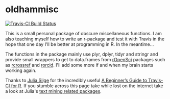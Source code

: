 # oldhammisc
[![Travis-CI Build Status](https://travis-ci.org/poldham/oldhammisc.svg?branch=master)](https://travis-ci.org/poldham/oldhammisc)

This is a small personal package of obscure miscellaneous functions. I am also teaching myself how to write an r-package and test it with Travis in the hope that one day I'll be better at programming in R. In the meantime...  

The functions in the package mainly use plyr, dplyr, tidyr and stringr and provide small wrappers to get to data.frames from [rOpenSci](https://ropensci.org/packages/) packages such as [rcrossref](https://github.com/ropensci/rcrossref) and [rorcid](https://github.com/ropensci/rorcid). I'll add some more if and when my brain starts working again. 

Thanks to [Julia Silge](http://juliasilge.com/blog/Beginners-Guide-to-Travis/) for the incredibly useful [A Beginner’s Guide to Travis-CI for R](http://www.r-bloggers.com/a-beginners-guide-to-travis-ci-for-r/). If you stumble across this page take while lost on the internet take a look at Julia's [text mining related packages](https://github.com/juliasilge).

